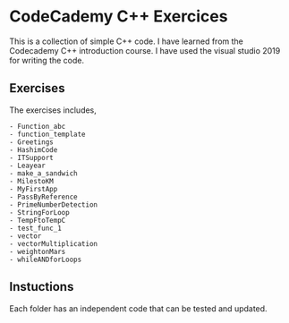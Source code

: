 # CodeCademy C++ Exercices
This is a collection of simple C++ code.
I have learned from the Codecademy C++ introduction course.
I have used the visual studio 2019 for writing the code. 

## Exercises
The exercises includes,


	- Function_abc
	- function_template
	- Greetings
	- HashimCode
	- ITSupport
	- Leayear
	- make_a_sandwich
	- MilestoKM
	- MyFirstApp
	- PassByReference
	- PrimeNumberDetection
	- StringForLoop
	- TempFtoTempC
	- test_func_1
	- vector
	- vectorMultiplication
	- weightonMars
	- whileANDforLoops


## Instuctions

Each folder has an independent code that can be tested and updated. 